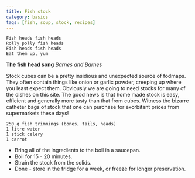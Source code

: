```yaml
---
title: Fish stock 
category: basics
tags: [fish, soup, stock, recipes]
---
```


	Fish heads fish heads
	Rolly polly fish heads
	Fish heads fish heads
	Eat them up, yum
**The fish head song** *Barnes and Barnes*	
	
	

Stock cubes can be a pretty insidious and unexpected source of fodmaps. They often contain things like onion or garlic powder, creeping up where you least expect them. Obviously we are going to need stocks for many of the dishes on this site. The good news is that home made stock is easy, efficient and generally more tasty than that from cubes. Witness the bizarre catheter bags of stock that one can purchase for exorbitant prices from supermarkets these days!

	250 g fish trimmings (bones, tails, heads)
	1 litre water
	1 stick celery
	1 carrot
	
* Bring all of the ingredients to the boil in a saucepan.
* Boil for 15 - 20 minutes.
* Strain the stock from the solids.
* Done - store in the fridge for a week, or freeze for longer preservation.